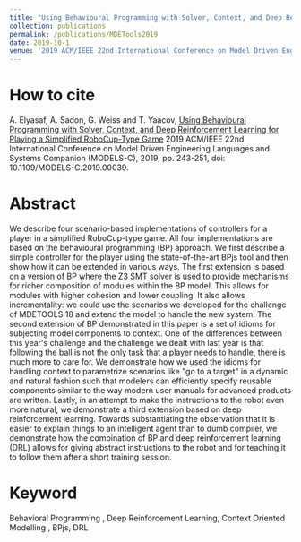```yaml
---
title: "Using Behavioural Programming with Solver, Context, and Deep Reinforcement Learning for Playing a Simplified RoboCup-Type Game"
collection: publications
permalink: /publications/MDETools2019
date: 2019-10-1
venue: '2019 ACM/IEEE 22nd International Conference on Model Driven Engineering Languages and Systems Companion (MODELS-C)'
---
```


# How to cite 
A. Elyasaf, A. Sadon, G. Weiss and T. Yaacov, [Using Behavioural Programming with Solver, Context, and Deep Reinforcement Learning for Playing a Simplified RoboCup-Type Game](https://ieeexplore.ieee.org/stamp/stamp.jsp?tp=&arnumber=8904862&isnumber=8904463) 2019 ACM/IEEE 22nd International Conference on Model Driven Engineering Languages and Systems Companion (MODELS-C), 2019, pp. 243-251, doi: 10.1109/MODELS-C.2019.00039.
# Abstract
We describe four scenario-based implementations of controllers for a player in a simplified RoboCup-type game. All four implementations are based on the behavioural programming (BP) approach. We first describe a simple controller for the player using the state-of-the-art BPjs tool and then show how it can be extended in various ways. The first extension is based on a version of BP where the Z3 SMT solver is used to provide mechanisms for richer composition of modules within the BP model. This allows for modules with higher cohesion and lower coupling. It also allows incrementality: we could use the scenarios we developed for the challenge of MDETOOLS'18 and extend the model to handle the new system. The second extension of BP demonstrated in this paper is a set of idioms for subjecting model components to context. One of the differences between this year's challenge and the challenge we dealt with last year is that following the ball is not the only task that a player needs to handle, there is much more to care for. We demonstrate how we used the idioms for handling context to parametrize scenarios like "go to a target" in a dynamic and natural fashion such that modelers can efficiently specify reusable components similar to the way modern user manuals for advanced products are written. Lastly, in an attempt to make the instructions to the robot even more natural, we demonstrate a third extension based on deep reinforcement learning. Towards substantiating the observation that it is easier to explain things to an intelligent agent than to dumb compiler, we demonstrate how the combination of BP and deep reinforcement learning (DRL) allows for giving abstract instructions to the robot and for teaching it to follow them after a short training session.
# Keyword
Behavioral Programming , Deep Reinforcement Learning, Context Oriented Modelling , BPjs, DRL